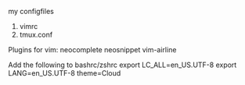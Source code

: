 my configfiles
1. vimrc
2. tmux.conf

Plugins for vim:
neocomplete
neosnippet
vim-airline

Add the following to bashrc/zshrc
export LC_ALL=en_US.UTF-8
export LANG=en_US.UTF-8
theme=Cloud
